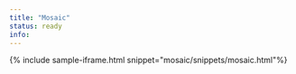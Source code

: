 ```yaml
---
title: "Mosaic"
status: ready
info: 
---
```


{% include sample-iframe.html snippet="mosaic/snippets/mosaic.html"%}